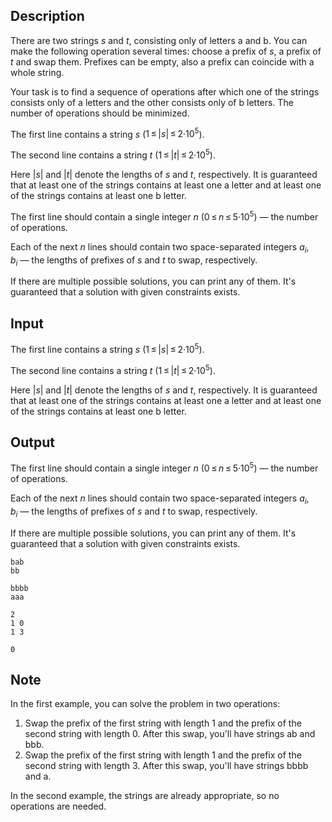 ## Description

<div><p>There are two strings <span class="tex-span"><i>s</i></span> and <span class="tex-span"><i>t</i></span>, consisting only of letters <span class="tex-font-style-tt">a</span> and <span class="tex-font-style-tt">b</span>. You can make the following operation several times: choose a prefix of <span class="tex-span"><i>s</i></span>, a prefix of <span class="tex-span"><i>t</i></span> and swap them. Prefixes <span class="tex-font-style-underline">can be empty</span>, also a prefix can coincide with a whole string. </p><p>Your task is to find a sequence of operations after which one of the strings consists only of <span class="tex-font-style-tt">a</span> letters and the other consists only of <span class="tex-font-style-tt">b</span> letters. The number of operations should be <span class="tex-font-style-underline">minimized</span>.</p></div><div class="input-specification"><p>The first line contains a string <span class="tex-span"><i>s</i></span> (<span class="tex-span">1 ≤ |<i>s</i>| ≤ 2·10<sup class="upper-index">5</sup></span>).</p><p>The second line contains a string <span class="tex-span"><i>t</i></span> (<span class="tex-span">1 ≤ |<i>t</i>| ≤ 2·10<sup class="upper-index">5</sup></span>).</p><p>Here <span class="tex-span">|<i>s</i>|</span> and <span class="tex-span">|<i>t</i>|</span> denote the lengths of <span class="tex-span"><i>s</i></span> and <span class="tex-span"><i>t</i></span>, respectively. It is guaranteed that at least one of the strings contains at least one <span class="tex-font-style-tt">a</span> letter and at least one of the strings contains at least one <span class="tex-font-style-tt">b</span> letter.</p></div><div class="output-specification"><p>The first line should contain a single integer <span class="tex-span"><i>n</i></span> (<span class="tex-span">0 ≤ <i>n</i> ≤ 5·10<sup class="upper-index">5</sup></span>)&nbsp;— the number of operations.</p><p>Each of the next <span class="tex-span"><i>n</i></span> lines should contain two space-separated integers <span class="tex-span"><i>a</i><sub class="lower-index"><i>i</i></sub></span>, <span class="tex-span"><i>b</i><sub class="lower-index"><i>i</i></sub></span>&nbsp;— the lengths of prefixes of <span class="tex-span"><i>s</i></span> and <span class="tex-span"><i>t</i></span> to swap, respectively.</p><p>If there are multiple possible solutions, you can print any of them. It's guaranteed that a solution with given constraints exists.</p></div>

## Input

<p>The first line contains a string <span class="tex-span"><i>s</i></span> (<span class="tex-span">1 ≤ |<i>s</i>| ≤ 2·10<sup class="upper-index">5</sup></span>).</p><p>The second line contains a string <span class="tex-span"><i>t</i></span> (<span class="tex-span">1 ≤ |<i>t</i>| ≤ 2·10<sup class="upper-index">5</sup></span>).</p><p>Here <span class="tex-span">|<i>s</i>|</span> and <span class="tex-span">|<i>t</i>|</span> denote the lengths of <span class="tex-span"><i>s</i></span> and <span class="tex-span"><i>t</i></span>, respectively. It is guaranteed that at least one of the strings contains at least one <span class="tex-font-style-tt">a</span> letter and at least one of the strings contains at least one <span class="tex-font-style-tt">b</span> letter.</p>

## Output

<p>The first line should contain a single integer <span class="tex-span"><i>n</i></span> (<span class="tex-span">0 ≤ <i>n</i> ≤ 5·10<sup class="upper-index">5</sup></span>)&nbsp;— the number of operations.</p><p>Each of the next <span class="tex-span"><i>n</i></span> lines should contain two space-separated integers <span class="tex-span"><i>a</i><sub class="lower-index"><i>i</i></sub></span>, <span class="tex-span"><i>b</i><sub class="lower-index"><i>i</i></sub></span>&nbsp;— the lengths of prefixes of <span class="tex-span"><i>s</i></span> and <span class="tex-span"><i>t</i></span> to swap, respectively.</p><p>If there are multiple possible solutions, you can print any of them. It's guaranteed that a solution with given constraints exists.</p>





```input1
bab
bb

```




```input2
bbbb
aaa

```




```output1
2
1 0
1 3

```




```output2
0

```



## Note

<p>In the first example, you can solve the problem in two operations:</p><ol> <li> Swap the prefix of the first string with length <span class="tex-span">1</span> and the prefix of the second string with length <span class="tex-span">0</span>. After this swap, you'll have strings <span class="tex-font-style-tt">ab</span> and <span class="tex-font-style-tt">bbb</span>. </li><li> Swap the prefix of the first string with length <span class="tex-span">1</span> and the prefix of the second string with length <span class="tex-span">3</span>. After this swap, you'll have strings <span class="tex-font-style-tt">bbbb</span> and <span class="tex-font-style-tt">a</span>. </li></ol><p>In the second example, the strings are already appropriate, so no operations are needed.</p>
